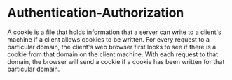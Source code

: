 # Authentication-Authorization

A cookie is a file that holds information that a server can write to a client's machine if a client allows cookies to be written. For every request to a particular domain, the client's web browser first looks to see if there is a cookie from that domain on the client machine. With each request to that domain, the browser will send a cookie if a cookie has been written for that particular domain.